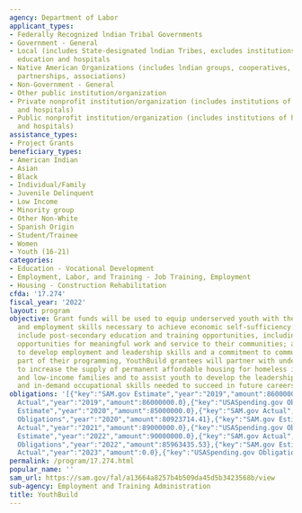 ```yaml
---
agency: Department of Labor
applicant_types:
- Federally Recognized lndian Tribal Governments
- Government - General
- Local (includes State-designated lndian Tribes, excludes institutions of higher
  education and hospitals
- Native American Organizations (includes lndian groups, cooperatives, corporations,
  partnerships, associations)
- Non-Government - General
- Other public institution/organization
- Private nonprofit institution/organization (includes institutions of higher education
  and hospitals)
- Public nonprofit institution/organization (includes institutions of higher education
  and hospitals)
assistance_types:
- Project Grants
beneficiary_types:
- American Indian
- Asian
- Black
- Individual/Family
- Juvenile Delinquent
- Low Income
- Minority group
- Other Non-White
- Spanish Origin
- Student/Trainee
- Women
- Youth (16-21)
categories:
- Education - Vocational Development
- Employment, Labor, and Training - Job Training, Employment
- Housing - Construction Rehabilitation
cfda: '17.274'
fiscal_year: '2022'
layout: program
objective: Grant funds will be used to equip underserved youth with the education
  and employment skills necessary to achieve economic self-sufficiency.  Program services
  include post-secondary education and training opportunities, including apprenticeship;
  opportunities for meaningful work and service to their communities; and opportunities
  to develop employment and leadership skills and a commitment to community development.  As
  part of their programming, YouthBuild grantees will partner with underserved youth
  to increase the supply of permanent affordable housing for homeless individuals
  and low-income families and to assist youth to develop the leadership, learning,
  and in-demand occupational skills needed to succeed in future careers.
obligations: '[{"key":"SAM.gov Estimate","year":"2019","amount":86000000.0},{"key":"SAM.gov
  Actual","year":"2019","amount":86000000.0},{"key":"USASpending.gov Obligations","year":"2019","amount":83528552.05},{"key":"SAM.gov
  Estimate","year":"2020","amount":85000000.0},{"key":"SAM.gov Actual","year":"2020","amount":85000000.0},{"key":"USASpending.gov
  Obligations","year":"2020","amount":80923714.41},{"key":"SAM.gov Estimate","year":"2021","amount":90000000.0},{"key":"SAM.gov
  Actual","year":"2021","amount":89000000.0},{"key":"USASpending.gov Obligations","year":"2021","amount":84941301.9},{"key":"SAM.gov
  Estimate","year":"2022","amount":90000000.0},{"key":"SAM.gov Actual","year":"2022","amount":90000000.0},{"key":"USASpending.gov
  Obligations","year":"2022","amount":85963435.53},{"key":"SAM.gov Estimate","year":"2023","amount":94000000.0},{"key":"SAM.gov
  Actual","year":"2023","amount":0.0},{"key":"USASpending.gov Obligations","year":"2023","amount":89803891.14}]'
permalink: /program/17.274.html
popular_name: ''
sam_url: https://sam.gov/fal/a13664a8257b4b509da45d5b3423568b/view
sub-agency: Employment and Training Administration
title: YouthBuild
---
```

